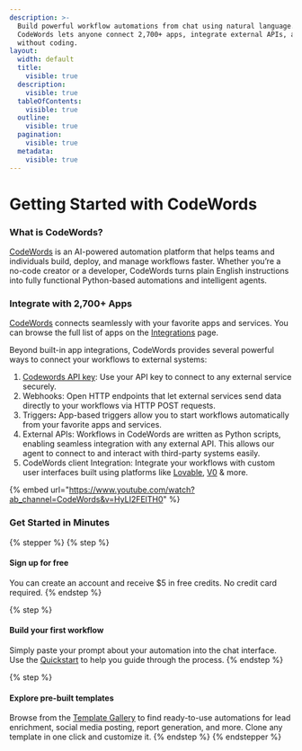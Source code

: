 ```yaml
---
description: >-
  Build powerful workflow automations from chat using natural language.
  CodeWords lets anyone connect 2,700+ apps, integrate external APIs, all
  without coding.
layout:
  width: default
  title:
    visible: true
  description:
    visible: true
  tableOfContents:
    visible: true
  outline:
    visible: true
  pagination:
    visible: true
  metadata:
    visible: true
---
```


# Getting Started with CodeWords

### What is CodeWords?

[CodeWords](https://codewords.agemo.ai/) is an AI-powered automation platform that helps teams and individuals build, deploy, and manage workflows faster. Whether you’re a no-code creator or a developer, CodeWords turns plain English instructions into fully functional Python-based automations and intelligent agents.

### Integrate with 2,700+ Apps

[CodeWords](https://codewords.agemo.ai/) connects seamlessly with your favorite apps and services. You can browse the full list of apps on the [Integrations](https://codewords.agemo.ai/account/integrations?utm_source=docs) page.

Beyond built-in app integrations, CodeWords provides several powerful ways to connect your workflows to external systems:

1. [Codewords API key](https://codewords.agemo.ai/account/keys?utm_source=docs): Use your API key to connect to any external service securely.
2. Webhooks: Open HTTP endpoints that let external services send data directly to your workflows via HTTP POST requests.
3. Trigger&#x73;**:** App-based triggers allow you to start workflows automatically from your favorite apps and services.
4. External APIs: Workflows in CodeWords are written as Python scripts, enabling seamless integration with any external API. This allows our agent to connect to and interact with third-party systems easily.
5. CodeWords client Integration: Integrate your workflows with custom user interfaces built using platforms like [Lovable](https://lovable.dev/), [V0](https://v0.app/) & more.

{% embed url="https://www.youtube.com/watch?ab_channel=CodeWords&v=HyLI2FElTH0" %}

### Get Started in Minutes

{% stepper %}
{% step %}
#### Sign up for free

You can create an account and receive $5 in free credits. No credit card required.
{% endstep %}

{% step %}
#### Build your first workflow

Simply paste your prompt about your automation into the chat interface. Use the [Quickstart](https://docs.codewords.ai/get-started/quickstart) to help you guide through the process.
{% endstep %}

{% step %}
#### Explore pre-built templates

Browse from the [Template Gallery](https://codewords.agemo.ai/template-gallery?utm_source=docs) to find ready-to-use automations for lead enrichment, social media posting, report generation, and more. Clone any template in one click and customize it.
{% endstep %}
{% endstepper %}

